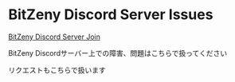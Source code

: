 # BitZeny Discord Server Issues

[BitZeny Discord Server Join](https://zny.pw/discord)

BitZeny Discordサーバー上での障害、問題はこちらで扱ってください  

リクエストもこちらで扱います
